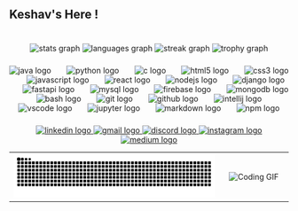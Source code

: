 <h2 align="left">Keshav's Here !</h2>

###

<!-- <div align="center">
  <img src="https://profile-counter.glitch.me/CodeMarshall21/count.svg?"  />
</div> -->

###

<br clear="both">

<div align="center">
  <img src="https://github-readme-stats.vercel.app/api?username=CodeMarshall21&hide_title=true&hide_rank=false&show_icons=true&include_all_commits=true&count_private=true&disable_animations=false&theme=dark&locale=en&hide_border=true" height="150" alt="stats graph"  />
  <img src="https://github-readme-stats.vercel.app/api/top-langs?username=CodeMarshall21&locale=en&hide_title=true&layout=compact&card_width=320&langs_count=12&theme=dark&hide_border=true" height="150" alt="languages graph"  />
  <img src="https://streak-stats.demolab.com?user=CodeMarshall21&locale=en&mode=daily&theme=dark&hide_border=true&border_radius=100" height="200" alt="streak graph"  />
  <img src="https://github-profile-trophy.vercel.app?username=CodeMarshall21&theme=onedark&column=9&no-frame=true&no-bg=true" height="150" alt="trophy graph"  />
</div>

###

<div align="center">
  <img src="https://cdn.jsdelivr.net/gh/devicons/devicon/icons/java/java-original.svg" height="40" alt="java logo"  />
  <img width="20" />
  <img src="https://cdn.jsdelivr.net/gh/devicons/devicon/icons/python/python-original.svg" height="40" alt="python logo"  />
  <img width="20" />
  <img src="https://cdn.jsdelivr.net/gh/devicons/devicon/icons/c/c-original.svg" height="40" alt="c logo"  />
  <img width="20" />
  <img src="https://cdn.jsdelivr.net/gh/devicons/devicon/icons/html5/html5-original.svg" height="40" alt="html5 logo"  />
  <img width="20" />
  <img src="https://cdn.jsdelivr.net/gh/devicons/devicon/icons/css3/css3-original.svg" height="40" alt="css3 logo"  />
  <img width="20" />
  <img src="https://cdn.jsdelivr.net/gh/devicons/devicon/icons/javascript/javascript-original.svg" height="40" alt="javascript logo"  />
  <img width="20" />
  <img src="https://cdn.jsdelivr.net/gh/devicons/devicon/icons/react/react-original.svg" height="40" alt="react logo"  />
  <img width="20" />
  <img src="https://cdn.jsdelivr.net/gh/devicons/devicon/icons/nodejs/nodejs-original.svg" height="40" alt="nodejs logo"  />
  <img width="20" />
  <img src="https://cdn.jsdelivr.net/gh/devicons/devicon/icons/django/django-plain.svg" height="40" alt="django logo"  />
  <img width="20" />
  <img src="https://cdn.jsdelivr.net/gh/devicons/devicon/icons/fastapi/fastapi-original.svg" height="40" alt="fastapi logo"  />
  <img width="20" />
  <img src="https://cdn.jsdelivr.net/gh/devicons/devicon/icons/mysql/mysql-original.svg" height="40" alt="mysql logo"  />
  <img width="20" />
  <img src="https://cdn.jsdelivr.net/gh/devicons/devicon/icons/firebase/firebase-plain.svg" height="40" alt="firebase logo"  />
  <img width="20" />
  <img src="https://cdn.jsdelivr.net/gh/devicons/devicon/icons/mongodb/mongodb-original.svg" height="40" alt="mongodb logo"  />
  <img width="20" />
  <img src="https://cdn.simpleicons.org/gnubash/4EAA25" height="40" alt="bash logo"  />
  <img width="20" />
  <img src="https://cdn.jsdelivr.net/gh/devicons/devicon/icons/git/git-original.svg" height="40" alt="git logo"  />
  <img width="20" />
  <img src="https://cdn.jsdelivr.net/gh/devicons/devicon/icons/github/github-original.svg" height="40" alt="github logo"  />
  <img width="20" />
  <img src="https://cdn.jsdelivr.net/gh/devicons/devicon/icons/intellij/intellij-original.svg" height="40" alt="intellij logo"  />
  <img width="20" />
  <img src="https://cdn.jsdelivr.net/gh/devicons/devicon/icons/vscode/vscode-original.svg" height="40" alt="vscode logo"  />
  <img width="20" />
  <img src="https://cdn.jsdelivr.net/gh/devicons/devicon/icons/jupyter/jupyter-original.svg" height="40" alt="jupyter logo"  />
  <img width="20" />
  <img src="https://cdn.jsdelivr.net/gh/devicons/devicon/icons/markdown/markdown-original.svg" height="40" alt="markdown logo"  />
  <img width="20" />
  <img src="https://cdn.jsdelivr.net/gh/devicons/devicon/icons/npm/npm-original-wordmark.svg" height="40" alt="npm logo"  />
</div>

###

<div align="center">
  <a href="https://www.linkedin.com/in/keshav-kv/" target="_blank">
    <img src="https://raw.githubusercontent.com/maurodesouza/profile-readme-generator/master/src/assets/icons/social/linkedin/default.svg" width="47" height="35" alt="linkedin logo"  />
  </a>
  <a href="mailto:k21keshav05@gmail.com" target="_blank">
    <img src="https://raw.githubusercontent.com/maurodesouza/profile-readme-generator/master/src/assets/icons/social/gmail/default.svg" width="47" height="35" alt="gmail logo"  />
  </a>
  <a href="https://discord.gg/685dRywf" target="_blank">
    <img src="https://raw.githubusercontent.com/maurodesouza/profile-readme-generator/master/src/assets/icons/social/discord/default.svg" width="47" height="35" alt="discord logo"  />
  </a>
  <a href="https://www.instagram.com/mostly.keshav/" target="_blank">
    <img src="https://raw.githubusercontent.com/maurodesouza/profile-readme-generator/master/src/assets/icons/social/instagram/default.svg" width="47" height="35" alt="instagram logo"  />
  </a>
  <a href="https://medium.com/@k21keshav05" target="_blank">
    <img src="https://raw.githubusercontent.com/maurodesouza/profile-readme-generator/master/src/assets/icons/social/medium/default.svg" width="47" height="35" alt="medium logo"  />
  </a>
</div>

<div align="center">
  <table>
    <tr>
      <td width="75%" align="center">
        <img src="https://raw.githubusercontent.com/CodeMarshall21/CodeMarshall21/output/snake.svg" alt="Snake animation" width="100%" />
      </td>
      <td width="25%" align="center">
        <img src="https://66.media.tumblr.com/f0cfd3fec7b6ee9e5d769a29d1bd3ea1/767b67785fe371c5-48/s250x400/193610db395adb03f96292f647c1813a2e7cf090.gif" height="100" alt="Coding GIF" />
      </td>
    </tr>
  </table>
</div>

<!--
###

<img align="right" height="300" src="https://media.tenor.com/d6PUbZoQ2U4AAAAM/computer-gasoline.gif"  />

###
-->

<!--
<div align="left">
  <a href="https://open.spotify.com/user/x9sag9o40n01u8db7v1c3f5yq">
    <img src="https://spotify-recently-played-readme.vercel.app/api?user=316q7uv7mtx2e7cbiguj4k2w3ity&count=3&unique=true" alt="Spotify recently played"  />
  </a>
</div>
-->
<!--
###

<img src="https://raw.githubusercontent.com/CodeMarshall21/CodeMarshall21/output/snake.svg" alt="Snake animation" />

###
-- >

